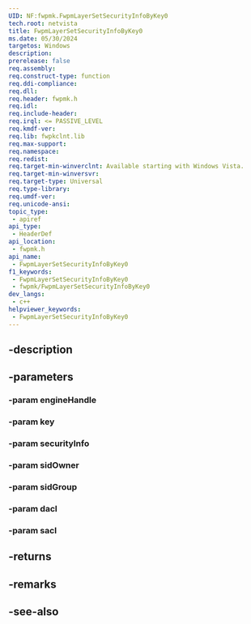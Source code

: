 ```yaml
---
UID: NF:fwpmk.FwpmLayerSetSecurityInfoByKey0
tech.root: netvista
title: FwpmLayerSetSecurityInfoByKey0
ms.date: 05/30/2024
targetos: Windows
description: 
prerelease: false
req.assembly: 
req.construct-type: function
req.ddi-compliance: 
req.dll: 
req.header: fwpmk.h
req.idl: 
req.include-header: 
req.irql: <= PASSIVE_LEVEL
req.kmdf-ver: 
req.lib: fwpkclnt.lib
req.max-support: 
req.namespace: 
req.redist: 
req.target-min-winverclnt: Available starting with Windows Vista.
req.target-min-winversvr: 
req.target-type: Universal
req.type-library: 
req.umdf-ver: 
req.unicode-ansi: 
topic_type:
 - apiref
api_type:
 - HeaderDef
api_location:
 - fwpmk.h
api_name:
 - FwpmLayerSetSecurityInfoByKey0
f1_keywords:
 - FwpmLayerSetSecurityInfoByKey0
 - fwpmk/FwpmLayerSetSecurityInfoByKey0
dev_langs:
 - c++
helpviewer_keywords:
 - FwpmLayerSetSecurityInfoByKey0
---
```


## -description

## -parameters

### -param engineHandle

### -param key

### -param securityInfo

### -param sidOwner

### -param sidGroup

### -param dacl

### -param sacl

## -returns

## -remarks

## -see-also


